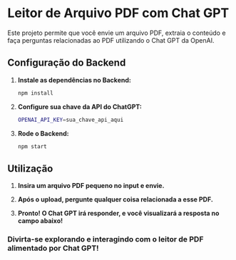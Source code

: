 # Leitor de Arquivo PDF com Chat GPT

Este projeto permite que você envie um arquivo PDF, extraia o conteúdo e faça perguntas relacionadas ao PDF utilizando o Chat GPT da OpenAI.

## Configuração do Backend

1. **Instale as dependências no Backend:**

   ```bash
   npm install

2. **Configure sua chave da API do ChatGPT:**

   ```bash
   OPENAI_API_KEY=sua_chave_api_aqui

4. **Rode o Backend:**

   ```bash
   npm start

## Utilização

1. **Insira um arquivo PDF pequeno no input e envie.**

2. **Após o upload, pergunte qualquer coisa relacionada a esse PDF.**

3. **Pronto! O Chat GPT irá responder, e você visualizará a resposta no campo abaixo!**

### Divirta-se explorando e interagindo com o leitor de PDF alimentado por Chat GPT!
